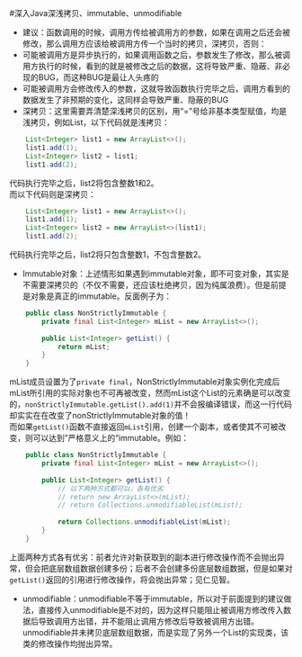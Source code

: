 #深入Java深浅拷贝、immutable、unmodifiable

+  建议：函数调用的时候，调用方传给被调用方的参数，如果在调用之后还会被修改，那么调用方应该给被调用方传一个当时的拷贝，深拷贝，否则：
  +  可能被调用方是异步执行的，如果调用函数之后，参数发生了修改，那么被调用方执行的时候，看到的就是被修改之后的数据，这将导致严重、隐蔽、非必现的BUG，而这种BUG是最让人头疼的
  +  可能被调用方会修改传入的参数，这就导致函数执行完毕之后，调用方看到的数据发生了非预期的变化，这同样会导致严重、隐蔽的BUG
+  深拷贝：这里需要弄清楚深浅拷贝的区别，用“=”号给非基本类型赋值，均是浅拷贝，例如List，以下代码就是浅拷贝：
```java
	List<Integer> list1 = new ArrayList<>();
	list1.add(1);
	List<Integer> list2 = list1;
	list1.add(2);
```
  代码执行完毕之后，list2将包含整数1和2。  
  而以下代码则是深拷贝：
```java
	List<Integer> list1 = new ArrayList<>();
	list1.add(1);
	List<Integer> list2 = new ArrayList<>(list1);
	list1.add(2);
```
  代码执行完毕之后，list2将只包含整数1，不包含整数2。
+  Immutable对象：上述情形如果遇到immutable对象，即不可变对象，其实是不需要深拷贝的（不仅不需要，还应该杜绝拷贝，因为纯属浪费）。但是前提是对象是真正的immutable。反面例子为：
```java
	public class NonStrictlyImmutable {
		private final List<Integer> mList = new ArrayList<>();
		
		public List<Integer> getList() {
			return mList;
		}
	}
```
  mList成员设置为了`private final`，NonStrictlyImmutable对象实例化完成后mList所引用的实际对象也不可再被改变，然而mList这个List的元素确是可以改变的，`nonStrictlyImmutable.getList().add(1)`并不会报编译错误，而这一行代码却实实在在改变了nonStrictlyImmutable对象的值！  
  而如果`getList()`函数不直接返回`mList`引用，创建一个副本，或者使其不可被改变，则可以达到”严格意义上的“immutable。例如：
```java
	public class NonStrictlyImmutable {
		private final List<Integer> mList = new ArrayList<>();
		
		public List<Integer> getList() {
			// 以下两种方式都可以，各有优劣
			// return new ArrayList<>(mList);
			// return Collections.unmodifiableList(mList);
			
			return Collections.unmodifiableList(mList);
		}
	}
```
  上面两种方式各有优劣：前者允许对新获取到的副本进行修改操作而不会抛出异常，但会把底层数组数据创建多份；后者不会创建多份底层数组数据，但是如果对`getList()`返回的引用进行修改操作，将会抛出异常；见仁见智。
+  unmodifiable：unmodifiable不等于immutable，所以对于前面提到的建议做法，直接传入unmodifiable是不对的，因为这样只能阻止被调用方修改传入数据后导致调用方出错，并不能阻止调用方修改后导致被调用方出错。unmodifiable并未拷贝底层数组数据，而是实现了另外一个List的实现类，该类的修改操作均抛出异常。